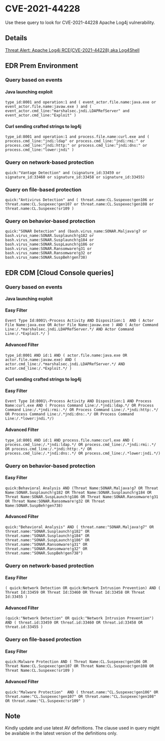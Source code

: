 # CVE-2021-44228

Use these query to look for CVE-2021-44228 Apache Log4j vulnerability. 

## Details

[Threat Alert: Apache Log4j RCE(CVE-2021-44228) aka Log4Shell](https://www.broadcom.com/support/security-center/protection-bulletin#blt3e71edabe2937935_en-us)

## EDR Prem Environment

### Query based on events 



#### Java launching exploit 

```
type_id:8001 and operation:1 and ( event_actor.file.name:java.exe or event_actor.file.name:javaw.exe ) and ( event_actor.cmd_line:"marshalsec.jndi.LDAPRefServer" and event_actor.cmd_line:"Exploit" )

```

#### Curl sending crafted strings to log4j

```
type_id:8001 and operation:1 and process.file.name:curl.exe and ( process.cmd_line:"jndi:ldap" or process.cmd_line:"jndi:rmi:" or process.cmd_line:"jndi:http:" or process.cmd_line:"jndi:dns:" or process.cmd_line:"lower:jndi" )

```

### Query on network-based protection

```
quick:"Vantage Detection" and (signature_id:33459 or signature_id:33460 or signature_id:33458 or signature_id:33455)

```

### Query on file-based protection

```
quick:"Antivirus Detection" and ( threat.name:CL.Suspexec!gen106 or threat.name:CL.Suspexec!gen107 or threat.name:CL.Suspexec!gen108 or threat.name:CL.Suspexec!sr109 )

```

### Query on behavior-based protection

```
quick:"SONAR Detection" and (bash.virus_name:SONAR.Maljava!g7 or bash.virus_name:SONAR.Susplaunch!g182 or bash.virus_name:SONAR.Susplaunch!g184 or bash.virus_name:SONAR.SuspLaunch!g186 or bash.virus_name:SONAR.Ransomware!g31 or bash.virus_name:SONAR.Ransomware!g32 or bash.virus_name:SONAR.SuspBeh!gen738)

```


## EDR CDM [Cloud Console queries]

### Query based on events 



#### Java launching exploit 

#### Easy Filter

```
Event Type Id:8001\-Process Activity AND Disposition:1  AND ( Actor File Name:java.exe OR Actor File Name:javaw.exe ) AND ( Actor Command Line:/.*marshalsec.jndi.LDAPRefServer.*/ AND Actor Command Line:/.*Exploit.*/ )

```
#### Advanced Filter

```
type_id:8001 AND id:1 AND ( actor.file.name:java.exe OR actor.file.name:javaw.exe) AND ( actor.cmd_line:/.*marshalsec.jndi.LDAPRefServer.*/ AND  actor.cmd_line:/.*Exploit.*/ )

```

#### Curl sending crafted strings to log4j

#### Easy Filter
```
Event Type Id:8001\-Process Activity AND Disposition:1 AND Process Name:curl.exe AND ( Process Command Line:/.*jndi:ldap.*/ OR Process Command Line:/.*jndi:rmi:.*/ OR Process Command Line:/.*jndi:http:.*/ OR Process Command Line:/.*jndi:dns:.*/ OR Process Command Line:/.*lower:jndi.*/)

```

#### Advanced Filter
```
type_id:8001 AND id:1 AND process.file.name:curl.exe AND ( process.cmd_line:/.*jndi:ldap.*/ OR process.cmd_line:/.*jndi:rmi:.*/ OR process.cmd_line:/.*jndi:http:.*/ OR process.cmd_line:/.*jndi:dns:.*/ OR process.cmd_line:/.*lower:jndi.*/)

```

### Query on behavior-based protection

#### Easy Filter

```
quick:Behavioral Analysis AND (Threat Name:SONAR.Maljava!g7 OR Threat Name:SONAR.Susplaunch!g182 OR Threat Name:SONAR.Susplaunch!g184 OR Threat Name:SONAR.SuspLaunch!g186 OR Threat Name:SONAR.Ransomware!g31 OR Threat Name:SONAR.Ransomware!g32 OR Threat Name:SONAR.SuspBeh!gen738) 

```

#### Advanced Filter

```
quick:"Behavioral Analysis" AND ( threat.name:"SONAR.Maljava!g7" OR threat.name:"SONAR.Susplaunch!g182" OR threat.name:"SONAR.Susplaunch!g184" OR threat.name:"SONAR.SuspLaunch!g186" OR threat.name:"SONAR.Ransomware!g31" OR threat.name:"SONAR.Ransomware!g32" OR threat.name:"SONAR.SuspBeh!gen738")

```


### Query on network-based protection

#### Easy Filter

```
( quick:Network Detection OR quick:Network Intrusion Prevention) AND ( Threat Id:33459 OR Threat Id:33460 OR Threat Id:33458 OR Threat Id:33455 )

```

#### Advanced Filter

```
(quick:"Network Detection" OR quick:"Network Intrusion Prevention") AND ( threat.id:33459 OR threat.id:33460 OR threat.id:33458 OR threat.id:33455 )

```

### Query on file-based protection

#### Easy Filter

```
quick:Malware Protection AND ( Threat Name:CL.Suspexec!gen106 OR Threat Name:CL.Suspexec!gen107 OR Threat Name:CL.Suspexec!gen108 OR Threat Name:CL.Suspexec!sr109 )

```

#### Advanced Filter

```
quick:"Malware Protection"  AND ( threat.name:"CL.Suspexec!gen106" OR threat.name:"CL.Suspexec!gen107" OR threat.name:"CL.Suspexec!gen108" OR threat.name:"CL.Suspexec!sr109" )

```

## Note
Kindly update and use latest AV definitions.
The clause used in query might be available in the latest version of the definitions only.
